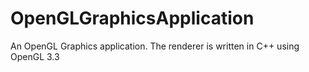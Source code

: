 # OpenGLGraphicsApplication
An OpenGL Graphics application. The renderer is written in C++ using OpenGL 3.3
